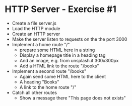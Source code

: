 # HTTP Server - Exercise #1 

- Create a file server.js
- Load the HTTP module
- Create an HTTP server
- Make the server listen to requests on the the port 3000
- Implement a home route "/"
    - prepare some HTML here in a string
    - Display a homepage title in a heading tag
    - And an image, e.g. from unsplash.it 300x300px
    - Add a HTML link to the route "/books"
- Implement a second route "/books"
    - Again send some HTML here to the client
    - A heading "Books"
    - A link to the home route "/"
- Catch all other routes
    - Show a message there "This page does not exists"

